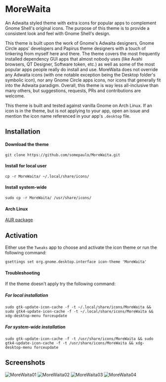 # MoreWaita
An Adwaita styled theme with extra icons for popular apps to complement Gnome Shell's original icons.
The purpose of this theme is to provide a consistent look and feel with Gnome Shell's design.

This theme is built upon the work of Gnome's Adwaita designers, Gnome Circle apps' developers and Papirus theme designers with a touch of tinkering from myself here and there. The theme covers the most frequently installed dependency GUI apps that almost nobody uses (like Avahi browsers, QT Designer, Software token, etc.) as well as some of the most popular apps people really do install and use. MoreWaita does not override any Adwaita icons (with one notable exception being the Desktop folder's symbolic icon), nor any Gnome Circle apps icons, nor icons that generally fit into the Adwaita paradigm. Overall, this theme is way less all-inclusive than many others, but suggestions, requests, PRs and contributions are welcome.

This theme is built and tested against vanilla Gnome on Arch Linux. If an icon is in the theme, but is not applying to your app, open an issue and mention the icon name referenced in your app's `.desktop` file.

## Installation

#### Download the theme
`git clone https://github.com/somepaulo/MoreWaita.git`

#### Install for local user
`cp -r MoreWaita/ ~/.local/share/icons/`

#### Install system-wide
`sudo cp -r MoreWaita/ /usr/share/icons/`

#### Arch Linux
[AUR package](https://aur.archlinux.org/packages/morewaita-git)

## Activation
Either use the `Tweaks` app to choose and activate the icon theme or run the following command:

`gsettings set org.gnome.desktop.interface icon-theme 'MoreWaita'`

#### Troubleshooting
If the theme doesn't apply try the following command:

##### For local installation
`sudo gtk-update-icon-cache -f -t ~/.local/share/icons/MoreWaita && sudo gtk4-update-icon-cache -f -t ~/.local/share/icons/MoreWaita && xdg-desktop-menu forceupdate`

##### For system-wide installation
`sudo gtk-update-icon-cache -f -t /usr/share/icons/MoreWaita && sudo gtk4-update-icon-cache -f -t /usr/share/icons/MoreWaita && xdg-desktop-menu forceupdate`

## Screenshots
![MoreWaita01](https://user-images.githubusercontent.com/15643750/195966142-41850108-9bd3-49d4-a441-63834c4b9ea7.png)
![MoreWaita02](https://user-images.githubusercontent.com/15643750/195966146-7697274f-d109-4d64-84d9-1eaf0da96634.png)
![MoreWaita03](https://user-images.githubusercontent.com/15643750/195966150-c4333c76-7b57-447b-a5c3-ebe3182c8f54.png)
![MoreWaita04](https://user-images.githubusercontent.com/15643750/195966153-0086fc52-9891-4319-b05f-0397da02e5ff.png)
